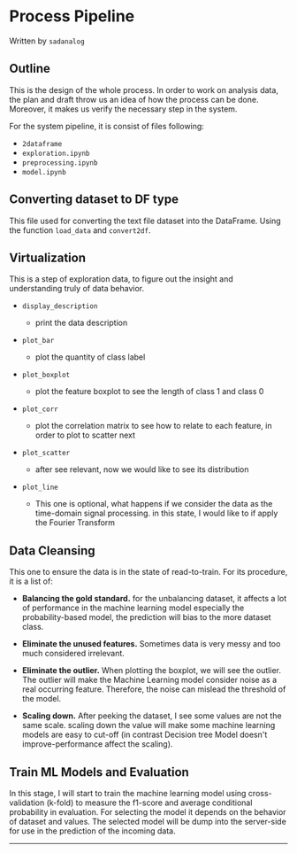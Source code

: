 # Process Pipeline

Written by `sadanalog`

## Outline

This is the design of the whole process. In order to work on analysis data, the plan and draft throw us an idea of how the process can be done. Moreover, it makes us verify the necessary step in the system.

For the system pipeline, it is consist of files following:

- `2dataframe`
- `exploration.ipynb`
- `preprocessing.ipynb`
- `model.ipynb`

## Converting dataset to DF type

This file used for converting the text file dataset into the DataFrame. Using the function `load_data` and `convert2df`.

## Virtualization

This is a step of exploration data, to figure out the insight and understanding truly of data behavior.

- `display_description`
    - print the data description 

- `plot_bar`
    - plot the quantity of class label 

- `plot_boxplot` 
    - plot the feature boxplot to see the length of class 1 and class 0

- `plot_corr`
    - plot the correlation matrix to see how to relate to each feature, in order to plot to scatter next

- `plot_scatter`
    - after see relevant, now we would like to see its distribution

- `plot_line`
    - This one is optional, what happens if we consider the data as the time-domain signal processing. in this state, I would like to if apply the Fourier Transform

## Data Cleansing

This one to ensure the data is in the state of read-to-train. For its procedure, it is a list of:

- **Balancing the gold standard.** for the unbalancing dataset, it affects a lot of performance in the machine learning model especially the probability-based model, the prediction will bias to the more dataset class.

- **Eliminate the unused features.** Sometimes data is very messy and too much considered irrelevant.

- **Eliminate the outlier.** When plotting the boxplot, we will see the outlier. The outlier will make the Machine Learning model consider noise as a real occurring feature. Therefore, the noise can mislead the threshold of the model.

- **Scaling down.** After peeking the dataset, I see some values are not the same scale. scaling down the value will make some machine learning models are easy to cut-off (in contrast Decision tree Model doesn't improve-performance affect the scaling).


## Train ML Models and Evaluation

In this stage, I will start to train the machine learning model using cross-validation (k-fold) to measure the f1-score and average conditional probability in evaluation. For selecting the model it depends on the behavior of dataset and values. The selected model will be dump into the server-side for use in the prediction of the incoming data.

---